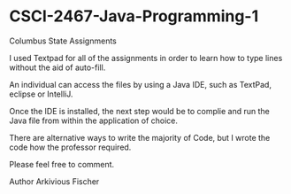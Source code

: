 # CSCI-2467-Java-Programming-1
Columbus State Assignments

I used Textpad for all of the assignments in order to learn how to type lines without the aid of auto-fill.

An individual can access the files by using a Java IDE, such as TextPad, eclipse or IntelliJ.

Once the IDE is installed, the next step would be to complie and run the Java file from within the application of choice.

There are alternative ways to write the majority of Code, but I wrote the code how the professor required.

Please feel free to comment.

Author Arkivious Fischer
